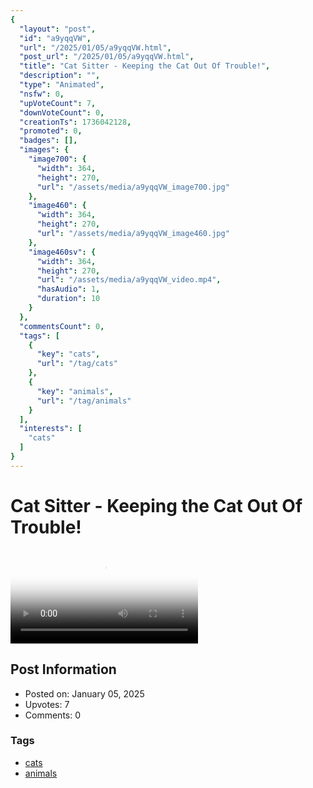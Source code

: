 ```yaml
---
{
  "layout": "post",
  "id": "a9yqqVW",
  "url": "/2025/01/05/a9yqqVW.html",
  "post_url": "/2025/01/05/a9yqqVW.html",
  "title": "Cat Sitter - Keeping the Cat Out Of Trouble!",
  "description": "",
  "type": "Animated",
  "nsfw": 0,
  "upVoteCount": 7,
  "downVoteCount": 0,
  "creationTs": 1736042128,
  "promoted": 0,
  "badges": [],
  "images": {
    "image700": {
      "width": 364,
      "height": 270,
      "url": "/assets/media/a9yqqVW_image700.jpg"
    },
    "image460": {
      "width": 364,
      "height": 270,
      "url": "/assets/media/a9yqqVW_image460.jpg"
    },
    "image460sv": {
      "width": 364,
      "height": 270,
      "url": "/assets/media/a9yqqVW_video.mp4",
      "hasAudio": 1,
      "duration": 10
    }
  },
  "commentsCount": 0,
  "tags": [
    {
      "key": "cats",
      "url": "/tag/cats"
    },
    {
      "key": "animals",
      "url": "/tag/animals"
    }
  ],
  "interests": [
    "cats"
  ]
}
---
```


# Cat Sitter - Keeping the Cat Out Of Trouble!

<video controls playsinline loop poster="/assets/media/a9yqqVW_image460.jpg">
  <source src="/assets/media/a9yqqVW_video.mp4" type="video/mp4">
  Your browser does not support the video tag.
</video>

## Post Information

- Posted on: January 05, 2025
- Upvotes: 7
- Comments: 0

### Tags

- [cats](/tag/cats)
- [animals](/tag/animals)
